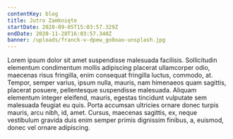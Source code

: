 ```yaml
---
contentKey: blog
title: Jutro Zamknięte
startDate: 2020-09-05T15:03:57.329Z
endDate: 2020-11-28T16:03:57.340Z
banner: /uploads/franck-v-dpew_go0oao-unsplash.jpg
---
```

Lorem ipsum dolor sit amet suspendisse malesuada facilisis. Sollicitudin elementum condimentum mollis adipiscing placerat ullamcorper odio, maecenas risus fringilla, enim consequat fringilla luctus, commodo, at. Tempor, semper varius, ipsum nulla, mauris, nam himenaeos quam sagittis, placerat posuere, pellentesque suspendisse malesuada. Aliquam elementum integer eleifend, mauris, egestas tincidunt vulputate sem malesuada feugiat eu quis. Porta accumsan ultricies ornare donec turpis mauris, arcu nibh, id, amet. Cursus, maecenas sagittis, ex, neque vestibulum gravida duis enim semper primis dignissim finibus, a, euismod, donec vel ornare adipiscing.
